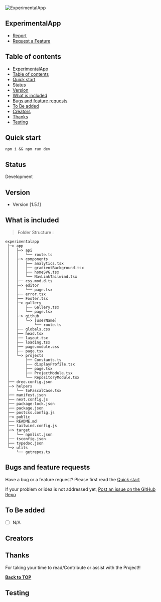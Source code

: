 ![ExperimentalApp](/public/midj/grid_20.png)

## ExperimentalApp

 - [Report]()
 - [Request a Feature](h)

## Table of contents
- [ExperimentalApp](#experimentalapp)
- [Table of contents](#table-of-contents)
- [Quick start](#quick-start)
- [Status](#status)
- [Version](#version)
- [What is included](#what-is-included)
- [Bugs and feature requests](#bugs-and-feature-requests)
- [To Be added](#to-be-added)
- [Creators](#creators)
- [Thanks](#thanks)
- [Testing](#testing)
<!--  -->

## Quick start

```code
npm i && npm run dev
```


## Status

Development

## Version

- Version [1.5.1]

## What is included

> Folder Structure :


[//]: # (dree - BEGIN)
```
experimentalapp
 ├─> app
 │   ├─> api
 │   │   └── route.ts
 │   ├─> components
 │   │   ├── analytics.tsx
 │   │   ├── gradientBackground.tsx
 │   │   ├── homeSVG.tsx
 │   │   └── NavLinkTailwind.tsx
 │   ├── css.mod.d.ts
 │   ├─> editor
 │   │   └── page.tsx
 │   ├── error.tsx
 │   ├── Footer.tsx
 │   ├─> gallery
 │   │   ├── Gallery.tsx
 │   │   └── page.tsx
 │   ├─> github
 │   │   └─> [userName]
 │   │       └── route.ts
 │   ├── globals.css
 │   ├── head.tsx
 │   ├── layout.tsx
 │   ├── loading.tsx
 │   ├── page.module.css
 │   ├── page.tsx
 │   └─> projects
 │       ├── Constants.ts
 │       ├── displayProfile.tsx
 │       ├── page.tsx
 │       ├── ProjectModule.tsx
 │       └── RepositoryModule.tsx
 ├── dree.config.json
 ├─> helpers
 │   └── toPascalCase.tsx
 ├── manifest.json
 ├── next.config.js
 ├── package-lock.json
 ├── package.json
 ├── postcss.config.js
 ├─> public
 ├── README.md
 ├── tailwind.config.js
 ├─> target
 │   └── npmlist.json
 ├── tsconfig.json
 ├── typedoc.json
 └─> utils
     └── getrepos.ts
```
[//]: # (dree - END)



## Bugs and feature requests

Have a bug or a feature request? Please first read the [Quick start](#quick-start)

If your problem or idea is not addressed yet, 
[Post an issue on the GitHub Repo](https://github.com/Ambushfall/experimentalapp/issues/new/choose)

## To Be added

- [ ] N/A

## Creators



## Thanks

For taking your time to read/Contribute or assist with the Project!!

**[Back to TOP](#)**

## Testing
<!--  -->

